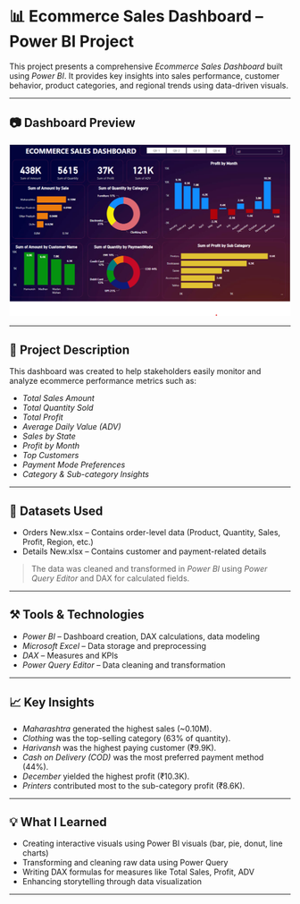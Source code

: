 # 📊 Ecommerce Sales Dashboard – Power BI Project

This project presents a comprehensive *Ecommerce Sales Dashboard* built using *Power BI*. It provides key insights into sales performance, customer behavior, product categories, and regional trends using data-driven visuals.

---

## 📷 Dashboard Preview

<p align="center">
  <img src="./assets/Dashboard.png" width="700" alt="Ecommerce Dashboard">
</p>

----

## 📌 Project Description

This dashboard was created to help stakeholders easily monitor and analyze ecommerce performance metrics such as:

- *Total Sales Amount*
- *Total Quantity Sold*
- *Total Profit*
- *Average Daily Value (ADV)*
- *Sales by State*
- *Profit by Month*
- *Top Customers*
- *Payment Mode Preferences*
- *Category & Sub-category Insights*

----

## 📁 Datasets Used

- Orders New.xlsx – Contains order-level data (Product, Quantity, Sales, Profit, Region, etc.)
- Details New.xlsx – Contains customer and payment-related details

> The data was cleaned and transformed in *Power BI* using *Power Query Editor* and DAX for calculated fields.

----

## ⚒️ Tools & Technologies

- *Power BI* – Dashboard creation, DAX calculations, data modeling
- *Microsoft Excel* – Data storage and preprocessing
- *DAX* – Measures and KPIs
- *Power Query Editor* – Data cleaning and transformation

----

## 📈 Key Insights

- *Maharashtra* generated the highest sales (~0.10M).
- *Clothing* was the top-selling category (63% of quantity).
- *Harivansh* was the highest paying customer (₹9.9K).
- *Cash on Delivery (COD)* was the most preferred payment method (44%).
- *December* yielded the highest profit (₹10.3K).
- *Printers* contributed most to the sub-category profit (₹8.6K).

----

## 💡 What I Learned

- Creating interactive visuals using Power BI visuals (bar, pie, donut, line charts)
- Transforming and cleaning raw data using Power Query
- Writing DAX formulas for measures like Total Sales, Profit, ADV
- Enhancing storytelling through data visualization

----
